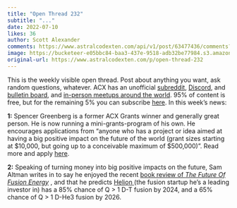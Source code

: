 ```yaml
---
title: "Open Thread 232"
subtitle: "..."
date: 2022-07-10
likes: 36
author: Scott Alexander
comments: https://www.astralcodexten.com/api/v1/post/63477436/comments?&all_comments=true
image: https://bucketeer-e05bbc84-baa3-437e-9518-adb32be77984.s3.amazonaws.com/public/images/4035dee9-edd6-4607-99bd-5f0c0c788117_1022x926.png
original-url: https://www.astralcodexten.com/p/open-thread-232
---
```

This is the weekly visible open thread. Post about anything you want, ask random questions, whatever. ACX has an unofficial [subreddit](https://www.reddit.com/r/slatestarcodex/), [Discord](https://discord.gg/RTKtdut), and [bulletin board](https://www.datasecretslox.com/index.php), and [in-person meetups around the world](https://www.lesswrong.com/community?filters%5B0%5D=SSC). 95% of content is free, but for the remaining 5% you can subscribe [here](https://astralcodexten.substack.com/subscribe?). In this week’s news:

**1:** Spencer Greenberg is a former ACX Grants winner and generally great person. He is now running a mini-grants-program of his own. He encourages applications from “anyone who has a project or idea aimed at having a big positive impact on the future of the world (grant sizes starting at $10,000, but going up to a conceivable maximum of $500,000)”. Read more and apply [here](https://www.clearerthinking.org/post/apply-to-the-clearer-thinking-regrants-program).

**2:** Speaking of turning money into big positive impacts on the future, Sam Altman writes in to say he enjoyed the recent [book review of ](https://astralcodexten.substack.com/p/your-book-review-the-future-of-fusion)_[The Future Of Fusion Energy](https://astralcodexten.substack.com/p/your-book-review-the-future-of-fusion)_ , and that he predicts [Helion ](https://www.helionenergy.com/)(the fusion startup he’s a leading investor in) has a 85% chance of Q > 1 D-T fusion by 2024, and a 65% chance of Q > 1 D-He3 fusion by 2026.
